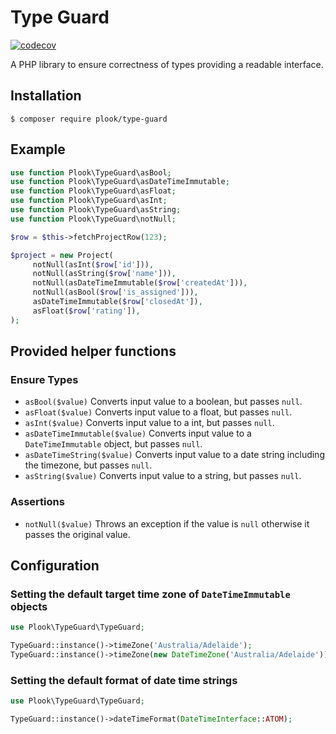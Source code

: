 # Type Guard

[![codecov](https://codecov.io/gh/pl-github/php-TYPE-GUARD/graph/badge.svg?token=IYNVCXQS8A)](https://codecov.io/gh/pl-github/php-TYPE-GUARD)

A PHP library to ensure correctness of types providing a readable interface.

## Installation

```shell
$ composer require plook/type-guard
```

## Example

```php
use function Plook\TypeGuard\asBool;
use function Plook\TypeGuard\asDateTimeImmutable;
use function Plook\TypeGuard\asFloat;
use function Plook\TypeGuard\asInt;
use function Plook\TypeGuard\asString;
use function Plook\TypeGuard\notNull;

$row = $this->fetchProjectRow(123);

$project = new Project(
     notNull(asInt($row['id'])),
     notNull(asString($row['name'])),
     notNull(asDateTimeImmutable($row['createdAt'])),
     notNull(asBool($row['is_assigned'])),
     asDateTimeImmutable($row['closedAt']),
     asFloat($row['rating']),
);
```

## Provided helper functions

### Ensure Types
* `asBool($value)` Converts input value to a boolean, but passes `null`.
* `asFloat($value)` Converts input value to a float, but passes `null`.
* `asInt($value)` Converts input value to a int, but passes `null`.
* `asDateTimeImmutable($value)` Converts input value to a `DateTimeImmutable` object, but passes `null`.
* `asDateTimeString($value)` Converts input value to a date string including the timezone, but passes `null`.
* `asString($value)` Converts input value to a string, but passes `null`.

### Assertions
* `notNull($value)` Throws an exception if the value is `null` otherwise it passes the original value.

## Configuration

### Setting the default target time zone of `DateTimeImmutable` objects
```php
use Plook\TypeGuard\TypeGuard;

TypeGuard::instance()->timeZone('Australia/Adelaide');
TypeGuard::instance()->timeZone(new DateTimeZone('Australia/Adelaide'));
```

### Setting the default format of date time strings
```php
use Plook\TypeGuard\TypeGuard;

TypeGuard::instance()->dateTimeFormat(DateTimeInterface::ATOM);
```
